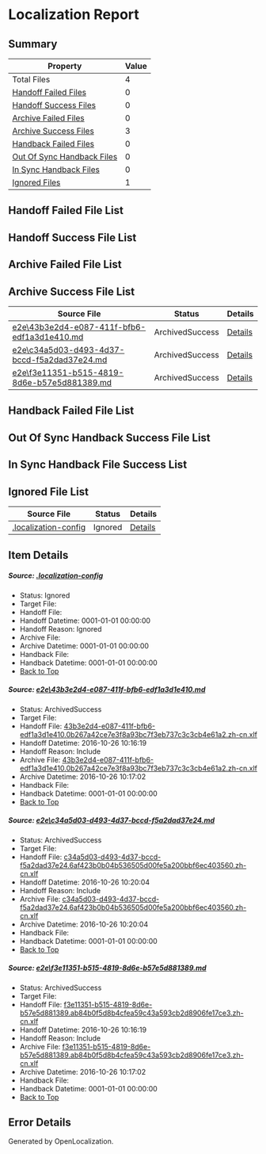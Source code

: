 # <a name='report-top'></a> Localization Report

## Summary
 Property | Value 
 -------- | ----- 
 Total Files | 4
[ Handoff Failed Files ](#handoff-failed-list)| 0
[ Handoff Success Files ](#handoff-success-list)| 0
[ Archive Failed Files ](#archive-failed-list)| 0
[ Archive Success Files ](#archive-success-list)| 3
[ Handback Failed Files ](#handback-failed-list)| 0
[ Out Of Sync Handback Files ](#outofsync-handback-success-list)| 0
[ In Sync Handback Files ](#insync-handback-success-list)| 0
[ Ignored Files ](#ignored-list)| 1

## <a name='handoff-failed-list'></a> Handoff Failed File List

## <a name='handoff-success-list'></a> Handoff Success File List

## <a name='archive-failed-list'></a> Archive Failed File List

## <a name='archive-success-list'></a> Archive Success File List
 Source File | Status | Details 
 ----------- | ------ | ------- 
 [e2e\43b3e2d4-e087-411f-bfb6-edf1a3d1e410.md](https://github.com/OpenLocalizationTestOrg/ol-test0/blob/c42c3564e62e4ab67b0b1159970040d6a84c164a/e2e/43b3e2d4-e087-411f-bfb6-edf1a3d1e410.md) | ArchivedSuccess | [Details](#60a9e83181f9784953cab359bd31e867f1f64d301)
 [e2e\c34a5d03-d493-4d37-bccd-f5a2dad37e24.md](https://github.com/OpenLocalizationTestOrg/ol-test0/blob/93702d867154f76604a3f0df5040ec621f755bcb/e2e/c34a5d03-d493-4d37-bccd-f5a2dad37e24.md) | ArchivedSuccess | [Details](#7479d81a74a3a9f681264f497589bbc334c407522)
 [e2e\f3e11351-b515-4819-8d6e-b57e5d881389.md](https://github.com/OpenLocalizationTestOrg/ol-test0/blob/c42c3564e62e4ab67b0b1159970040d6a84c164a/e2e/f3e11351-b515-4819-8d6e-b57e5d881389.md) | ArchivedSuccess | [Details](#afa49f2b6e0f7d2884a0507b608b88d198d8b9d33)

## <a name='handback-failed-list'></a> Handback Failed File List

## <a name='outofsync-handback-success-list'></a> Out Of Sync Handback Success File List

## <a name='insync-handback-success-list'></a> In Sync Handback File Success List

## <a name='ignored-list'></a> Ignored File List
 Source File | Status | Details 
 ----------- | ------ | ------- 
 [.localization-config](https://github.com/OpenLocalizationTestOrg/ol-test0/blob/93702d867154f76604a3f0df5040ec621f755bcb/.localization-config) | Ignored | [Details](#c268a05ecaa7ec85942ed632c29928ee5bd6da8d0)

## Item Details
##### <a name='c268a05ecaa7ec85942ed632c29928ee5bd6da8d0'></a> Source: [.localization-config](https://github.com/OpenLocalizationTestOrg/ol-test0/blob/93702d867154f76604a3f0df5040ec621f755bcb/.localization-config)
* Status: Ignored
* Target File: 
* Handoff File: 
* Handoff Datetime: 0001-01-01 00:00:00
* Handoff Reason: Ignored
* Archive File: 
* Archive Datetime: 0001-01-01 00:00:00
* Handback File: 
* Handback Datetime: 0001-01-01 00:00:00
* [Back to Top](#report-top)

##### <a name='60a9e83181f9784953cab359bd31e867f1f64d301'></a> Source: [e2e\43b3e2d4-e087-411f-bfb6-edf1a3d1e410.md](https://github.com/OpenLocalizationTestOrg/ol-test0/blob/c42c3564e62e4ab67b0b1159970040d6a84c164a/e2e/43b3e2d4-e087-411f-bfb6-edf1a3d1e410.md)
* Status: ArchivedSuccess
* Target File: 
* Handoff File: [43b3e2d4-e087-411f-bfb6-edf1a3d1e410.0b267a42ce7e3f8a93bc7f3eb737c3c3cb4e61a2.zh-cn.xlf](https://github.com/OpenLocalizationTestOrg/ol-test0-handoff/blob/5ba0f45c2c2267979c107dae7fcb1dd199890a2f/ol-handoff/OpenLocalizationTestOrg/ol-test0-zhcn/shujia/ht/43b3e2d4-e087-411f-bfb6-edf1a3d1e410.0b267a42ce7e3f8a93bc7f3eb737c3c3cb4e61a2.zh-cn.xlf)
* Handoff Datetime: 2016-10-26 10:16:19
* Handoff Reason: Include
* Archive File: [43b3e2d4-e087-411f-bfb6-edf1a3d1e410.0b267a42ce7e3f8a93bc7f3eb737c3c3cb4e61a2.zh-cn.xlf](https://github.com/OpenLocalizationTestOrg/ol-test0-handoff/blob/dfb6a813cf6f016b77506ef3b5a0fae1d7965d0a/ol-archive/OpenLocalizationTestOrg/ol-test0-zhcn/shujia/ht/43b3e2d4-e087-411f-bfb6-edf1a3d1e410.0b267a42ce7e3f8a93bc7f3eb737c3c3cb4e61a2.zh-cn.xlf)
* Archive Datetime: 2016-10-26 10:17:02
* Handback File: 
* Handback Datetime: 0001-01-01 00:00:00
* [Back to Top](#report-top)

##### <a name='7479d81a74a3a9f681264f497589bbc334c407522'></a> Source: [e2e\c34a5d03-d493-4d37-bccd-f5a2dad37e24.md](https://github.com/OpenLocalizationTestOrg/ol-test0/blob/93702d867154f76604a3f0df5040ec621f755bcb/e2e/c34a5d03-d493-4d37-bccd-f5a2dad37e24.md)
* Status: ArchivedSuccess
* Target File: 
* Handoff File: [c34a5d03-d493-4d37-bccd-f5a2dad37e24.6af423b0b04b536505d00fe5a200bbf6ec403560.zh-cn.xlf](https://github.com/OpenLocalizationTestOrg/ol-test0-handoff/blob/cb8c21ccc764ba304265df251b82c8aa1b730dba/ol-handoff/OpenLocalizationTestOrg/ol-test0-zhcn/shujia/ht/c34a5d03-d493-4d37-bccd-f5a2dad37e24.6af423b0b04b536505d00fe5a200bbf6ec403560.zh-cn.xlf)
* Handoff Datetime: 2016-10-26 10:20:04
* Handoff Reason: Include
* Archive File: [c34a5d03-d493-4d37-bccd-f5a2dad37e24.6af423b0b04b536505d00fe5a200bbf6ec403560.zh-cn.xlf](https://github.com/OpenLocalizationTestOrg/ol-test0-handoff/blob/4ebad2443016000d4658e08ca27ebcff1b7b057e/ol-archive/OpenLocalizationTestOrg/ol-test0-zhcn/shujia/ht/c34a5d03-d493-4d37-bccd-f5a2dad37e24.6af423b0b04b536505d00fe5a200bbf6ec403560.zh-cn.xlf)
* Archive Datetime: 2016-10-26 10:20:04
* Handback File: 
* Handback Datetime: 0001-01-01 00:00:00
* [Back to Top](#report-top)

##### <a name='afa49f2b6e0f7d2884a0507b608b88d198d8b9d33'></a> Source: [e2e\f3e11351-b515-4819-8d6e-b57e5d881389.md](https://github.com/OpenLocalizationTestOrg/ol-test0/blob/c42c3564e62e4ab67b0b1159970040d6a84c164a/e2e/f3e11351-b515-4819-8d6e-b57e5d881389.md)
* Status: ArchivedSuccess
* Target File: 
* Handoff File: [f3e11351-b515-4819-8d6e-b57e5d881389.ab84b0f5d8b4cfea59c43a593cb2d8906fe17ce3.zh-cn.xlf](https://github.com/OpenLocalizationTestOrg/ol-test0-handoff/blob/5ba0f45c2c2267979c107dae7fcb1dd199890a2f/ol-handoff/OpenLocalizationTestOrg/ol-test0-zhcn/shujia/ht/f3e11351-b515-4819-8d6e-b57e5d881389.ab84b0f5d8b4cfea59c43a593cb2d8906fe17ce3.zh-cn.xlf)
* Handoff Datetime: 2016-10-26 10:16:19
* Handoff Reason: Include
* Archive File: [f3e11351-b515-4819-8d6e-b57e5d881389.ab84b0f5d8b4cfea59c43a593cb2d8906fe17ce3.zh-cn.xlf](https://github.com/OpenLocalizationTestOrg/ol-test0-handoff/blob/dfb6a813cf6f016b77506ef3b5a0fae1d7965d0a/ol-archive/OpenLocalizationTestOrg/ol-test0-zhcn/shujia/ht/f3e11351-b515-4819-8d6e-b57e5d881389.ab84b0f5d8b4cfea59c43a593cb2d8906fe17ce3.zh-cn.xlf)
* Archive Datetime: 2016-10-26 10:17:02
* Handback File: 
* Handback Datetime: 0001-01-01 00:00:00
* [Back to Top](#report-top)


## Error Details

Generated by OpenLocalization.
